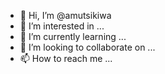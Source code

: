 - 👋 Hi, I’m @amutsikiwa
- 👀 I’m interested in ...
- 🌱 I’m currently learning ...
- 💞️ I’m looking to collaborate on ...
- 📫 How to reach me ...

<!---
amutsikiwa/amutsikiwa is a ✨ special ✨ repository because its `README.md` (this file) appears on your GitHub profile.
You can click the Preview link to take a look at your changes.
--->
